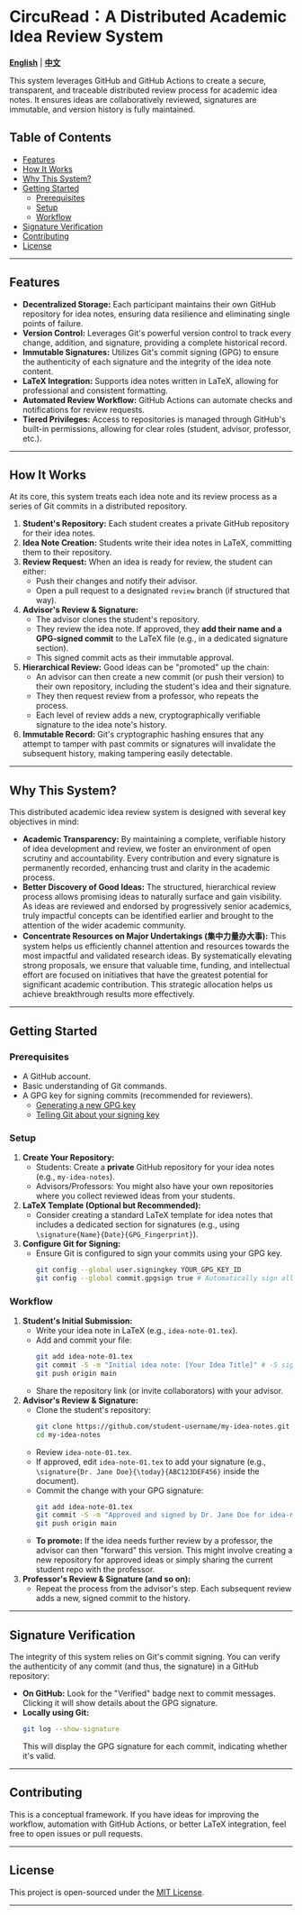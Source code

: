 # CircuRead：A Distributed Academic Idea Review System

[**English**](README.md) | [**中文**](README_CN.md)

This system leverages GitHub and GitHub Actions to create a secure, transparent, and traceable distributed review process for academic idea notes. It ensures ideas are collaboratively reviewed, signatures are immutable, and version history is fully maintained.

## Table of Contents

  * [Features](https://www.google.com/search?q=%23features)
  * [How It Works](https://www.google.com/search?q=%23how-it-works)
  * [Why This System?](https://www.google.com/search?q=%23why-this-system)
  * [Getting Started](https://www.google.com/search?q=%23getting-started)
      * [Prerequisites](https://www.google.com/search?q=%23prerequisites)
      * [Setup](https://www.google.com/search?q=%23setup)
      * [Workflow](https://www.google.com/search?q=%23workflow)
  * [Signature Verification](https://www.google.com/search?q=%23signature-verification)
  * [Contributing](https://www.google.com/search?q=%23contributing)
  * [License](https://www.google.com/search?q=%23license)

-----

## Features

  * **Decentralized Storage:** Each participant maintains their own GitHub repository for idea notes, ensuring data resilience and eliminating single points of failure.
  * **Version Control:** Leverages Git's powerful version control to track every change, addition, and signature, providing a complete historical record.
  * **Immutable Signatures:** Utilizes Git's commit signing (GPG) to ensure the authenticity of each signature and the integrity of the idea note content.
  * **LaTeX Integration:** Supports idea notes written in LaTeX, allowing for professional and consistent formatting.
  * **Automated Review Workflow:** GitHub Actions can automate checks and notifications for review requests.
  * **Tiered Privileges:** Access to repositories is managed through GitHub's built-in permissions, allowing for clear roles (student, advisor, professor, etc.).

-----

## How It Works

At its core, this system treats each idea note and its review process as a series of Git commits in a distributed repository.

1.  **Student's Repository:** Each student creates a private GitHub repository for their idea notes.
2.  **Idea Note Creation:** Students write their idea notes in LaTeX, committing them to their repository.
3.  **Review Request:** When an idea is ready for review, the student can either:
      * Push their changes and notify their advisor.
      * Open a pull request to a designated `review` branch (if structured that way).
4.  **Advisor's Review & Signature:**
      * The advisor clones the student's repository.
      * They review the idea note. If approved, they **add their name and a GPG-signed commit** to the LaTeX file (e.g., in a dedicated signature section).
      * This signed commit acts as their immutable approval.
5.  **Hierarchical Review:** Good ideas can be "promoted" up the chain:
      * An advisor can then create a new commit (or push their version) to their own repository, including the student's idea and their signature.
      * They then request review from a professor, who repeats the process.
      * Each level of review adds a new, cryptographically verifiable signature to the idea note's history.
6.  **Immutable Record:** Git's cryptographic hashing ensures that any attempt to tamper with past commits or signatures will invalidate the subsequent history, making tampering easily detectable.

-----

## Why This System?

This distributed academic idea review system is designed with several key objectives in mind:

  * **Academic Transparency:** By maintaining a complete, verifiable history of idea development and review, we foster an environment of open scrutiny and accountability. Every contribution and every signature is permanently recorded, enhancing trust and clarity in the academic process.
  * **Better Discovery of Good Ideas:** The structured, hierarchical review process allows promising ideas to naturally surface and gain visibility. As ideas are reviewed and endorsed by progressively senior academics, truly impactful concepts can be identified earlier and brought to the attention of the wider academic community.
  * **Concentrate Resources on Major Undertakings (集中力量办大事):** This system helps us efficiently channel attention and resources towards the most impactful and validated research ideas. By systematically elevating strong proposals, we ensure that valuable time, funding, and intellectual effort are focused on initiatives that have the greatest potential for significant academic contribution. This strategic allocation helps us achieve breakthrough results more effectively.

-----

## Getting Started

### Prerequisites

  * A GitHub account.
  * Basic understanding of Git commands.
  * A GPG key for signing commits (recommended for reviewers).
      * [Generating a new GPG key](https://docs.github.com/en/authentication/managing-commit-signature-verification/generating-a-new-gpg-key)
      * [Telling Git about your signing key](https://docs.github.com/en/authentication/managing-commit-signature-verification/telling-git-about-your-signing-key)

### Setup

1.  **Create Your Repository:**
      * Students: Create a **private** GitHub repository for your idea notes (e.g., `my-idea-notes`).
      * Advisors/Professors: You might also have your own repositories where you collect reviewed ideas from your students.
2.  **LaTeX Template (Optional but Recommended):**
      * Consider creating a standard LaTeX template for idea notes that includes a dedicated section for signatures (e.g., using `\signature{Name}{Date}{GPG_Fingerprint}`).
3.  **Configure Git for Signing:**
      * Ensure Git is configured to sign your commits using your GPG key.
        ```bash
        git config --global user.signingkey YOUR_GPG_KEY_ID
        git config --global commit.gpgsign true # Automatically sign all commits
        ```

### Workflow

1.  **Student's Initial Submission:**
      * Write your idea note in LaTeX (e.g., `idea-note-01.tex`).
      * Add and commit your file:
        ```bash
        git add idea-note-01.tex
        git commit -S -m "Initial idea note: [Your Idea Title]" # -S signs the commit
        git push origin main
        ```
      * Share the repository link (or invite collaborators) with your advisor.
2.  **Advisor's Review & Signature:**
      * Clone the student's repository:
        ```bash
        git clone https://github.com/student-username/my-idea-notes.git
        cd my-idea-notes
        ```
      * Review `idea-note-01.tex`.
      * If approved, edit `idea-note-01.tex` to add your signature (e.g., `\signature{Dr. Jane Doe}{\today}{ABC123DEF456}` inside the document).
      * Commit the change with your GPG signature:
        ```bash
        git add idea-note-01.tex
        git commit -S -m "Approved and signed by Dr. Jane Doe for idea-note-01"
        git push origin main
        ```
      * **To promote:** If the idea needs further review by a professor, the advisor can then "forward" this version. This might involve creating a new repository for approved ideas or simply sharing the current student repo with the professor.
3.  **Professor's Review & Signature (and so on):**
      * Repeat the process from the advisor's step. Each subsequent review adds a new, signed commit to the history.

-----

## Signature Verification

The integrity of this system relies on Git's commit signing. You can verify the authenticity of any commit (and thus, the signature) in a GitHub repository:

  * **On GitHub:** Look for the "Verified" badge next to commit messages. Clicking it will show details about the GPG signature.
  * **Locally using Git:**
    ```bash
    git log --show-signature
    ```
    This will display the GPG signature for each commit, indicating whether it's valid.

-----

## Contributing

This is a conceptual framework. If you have ideas for improving the workflow, automation with GitHub Actions, or better LaTeX integration, feel free to open issues or pull requests.

-----

## License

This project is open-sourced under the [MIT License](https://www.google.com/search?q=LICENSE).

-----
